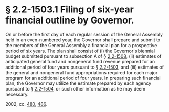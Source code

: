 # § 2.2-1503.1 Filing of six-year financial outline by Governor.

<p>On or before the first day of each regular session of the General Assembly held in an even-numbered year, the Governor shall prepare and submit to the members of the General Assembly a financial plan for a prospective period of six years. The plan shall consist of (i) the Governor's biennial budget submitted pursuant to subsection A of § <a href='http://law.lis.virginia.gov/vacode/2.2-1508/'>2.2-1508</a>, (ii) estimates of anticipated general fund and nongeneral fund revenue prepared for an additional period of four years pursuant to § <a href='http://law.lis.virginia.gov/vacode/2.2-1503/'>2.2-1503</a>, and (iii) estimates of the general and nongeneral fund appropriations required for each major program for an additional period of four years. In preparing such financial plan, the Governor may utilize the estimate prepared by each agency pursuant to § <a href='http://law.lis.virginia.gov/vacode/2.2-1504/'>2.2-1504</a>, or such other information as he may deem necessary.</p><p>2002, cc. <a href='http://lis.virginia.gov/cgi-bin/legp604.exe?021+ful+CHAP0480'>480</a>, <a href='http://lis.virginia.gov/cgi-bin/legp604.exe?021+ful+CHAP0486'>486</a>.</p>
